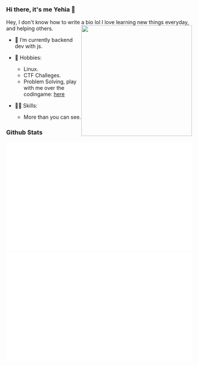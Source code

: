 ### Hi there, it's me Yehia 👋

Hey, I don't know how to write a bio lol
<img src="https://media.giphy.com/media/38bFvh7mpryOA/giphy-downsized-large.gif"  align="right" width="300" height="300"/>
I love learning new things everyday, and helping others.



- 🔭 I’m currently backend dev with js.
- 💬 Hobbies:
  - Linux.
  - CTF Challeges.
  - Problem Solving, play with me over the codingame: [here](https://www.codingame.com/profile/62b7e061006a319a700c3bc10bd0136d2387783)
 
- 👨‍💻 Skills: 
  - More than you can see.


### Github Stats
<a>
  
  ![](https://github.com/AYehia0/AYehia0/blob/master/generated/overview.svg)
  ![](https://github.com/AYehia0/AYehia0/blob/master/generated/languages.svg)
 
</a>
